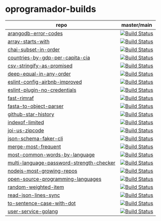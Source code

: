 # oprogramador-builds

| repo | master/main |
|-|-|
| [arangodb-error-codes](https://github.com/oprogramador/arangodb-error-codes) | [![Build Status](https://travis-ci.com/oprogramador/arangodb-error-codes.svg?branch=master)](https://travis-ci.com/oprogramador/arangodb-error-codes/branches) |
| [array-starts-with](https://github.com/oprogramador/array-starts-with) | [![Build Status](https://travis-ci.com/oprogramador/array-starts-with.svg?branch=master)](https://travis-ci.com/oprogramador/array-starts-with/branches) |
| [chai-subset-in-order](https://github.com/oprogramador/chai-subset-in-order) | [![Build Status](https://travis-ci.com/oprogramador/chai-subset-in-order.svg?branch=master)](https://travis-ci.com/oprogramador/chai-subset-in-order/branches) |
| [countries-by-gdp-per-capita-cia](https://github.com/oprogramador/countries-by-gdp-per-capita-cia) | [![Build Status](https://travis-ci.com/oprogramador/countries-by-gdp-per-capita-cia.svg?branch=master)](https://travis-ci.com/oprogramador/countries-by-gdp-per-capita-cia/branches) |
| [csv-stringify-as-promised](https://github.com/oprogramador/csv-stringify-as-promised) | [![Build Status](https://travis-ci.com/oprogramador/csv-stringify-as-promised.svg?branch=master)](https://travis-ci.com/oprogramador/csv-stringify-as-promised/branches) |
| [deep-equal-in-any-order](https://github.com/oprogramador/deep-equal-in-any-order) | [![Build Status](https://travis-ci.com/oprogramador/deep-equal-in-any-order.svg?branch=master)](https://travis-ci.com/oprogramador/deep-equal-in-any-order/branches) |
| [eslint-config-airbnb-improved](https://github.com/oprogramador/eslint-config-airbnb-improved) | [![Build Status](https://travis-ci.com/oprogramador/eslint-config-airbnb-improved.svg?branch=master)](https://travis-ci.com/oprogramador/eslint-config-airbnb-improved/branches) |
| [eslint-plugin-no-credentials](https://github.com/oprogramador/eslint-plugin-no-credentials) | [![Build Status](https://travis-ci.com/oprogramador/eslint-plugin-no-credentials.svg?branch=master)](https://travis-ci.com/oprogramador/eslint-plugin-no-credentials/branches) |
| [fast-rimraf](https://github.com/oprogramador/fast-rimraf) | [![Build Status](https://travis-ci.com/oprogramador/fast-rimraf.svg?branch=master)](https://travis-ci.com/oprogramador/fast-rimraf/branches) |
| [fasta-to-object-parser](https://github.com/oprogramador/fasta-to-object-parser) | [![Build Status](https://travis-ci.com/oprogramador/fasta-to-object-parser.svg?branch=master)](https://travis-ci.com/oprogramador/fasta-to-object-parser/branches) |
| [github-star-history](https://github.com/oprogramador/github-star-history) | [![Build Status](https://travis-ci.com/oprogramador/github-star-history.svg?branch=master)](https://travis-ci.com/oprogramador/github-star-history/branches) |
| [indexof-limited](https://github.com/oprogramador/indexof-limited) | [![Build Status](https://travis-ci.com/oprogramador/indexof-limited.svg?branch=master)](https://travis-ci.com/oprogramador/indexof-limited/branches) |
| [joi-us-zipcode](https://github.com/oprogramador/joi-us-zipcode) | [![Build Status](https://travis-ci.com/oprogramador/joi-us-zipcode.svg?branch=master)](https://travis-ci.com/oprogramador/joi-us-zipcode/branches) |
| [json-schema-faker-cli](https://github.com/oprogramador/json-schema-faker-cli) | [![Build Status](https://travis-ci.com/oprogramador/json-schema-faker-cli.svg?branch=master)](https://travis-ci.com/oprogramador/json-schema-faker-cli/branches) |
| [merge-most-frequent](https://github.com/oprogramador/merge-most-frequent) | [![Build Status](https://travis-ci.com/oprogramador/merge-most-frequent.svg?branch=master)](https://travis-ci.com/oprogramador/merge-most-frequent/branches) |
| [most-common-words-by-language](https://github.com/oprogramador/most-common-words-by-language) | [![Build Status](https://travis-ci.com/oprogramador/most-common-words-by-language.svg?branch=master)](https://travis-ci.com/oprogramador/most-common-words-by-language/branches) |
| [multi-language-password-strength-checker](https://github.com/oprogramador/multi-language-password-strength-checker) | [![Build Status](https://travis-ci.com/oprogramador/multi-language-password-strength-checker.svg?branch=master)](https://travis-ci.com/oprogramador/multi-language-password-strength-checker/branches) |
| [nodejs-most-growing-repos](https://github.com/oprogramador/nodejs-most-growing-repos) | [![Build Status](https://travis-ci.com/oprogramador/nodejs-most-growing-repos.svg?branch=master)](https://travis-ci.com/oprogramador/nodejs-most-growing-repos/branches) |
| [open-source-programming-languages](https://github.com/oprogramador/open-source-programming-languages) | [![Build Status](https://travis-ci.com/oprogramador/open-source-programming-languages.svg?branch=master)](https://travis-ci.com/oprogramador/open-source-programming-languages/branches) |
| [random-weighted-item](https://github.com/oprogramador/random-weighted-item) | [![Build Status](https://travis-ci.com/oprogramador/random-weighted-item.svg?branch=master)](https://travis-ci.com/oprogramador/random-weighted-item/branches) |
| [read-json-lines-sync](https://github.com/oprogramador/read-json-lines-sync) | [![Build Status](https://travis-ci.com/oprogramador/read-json-lines-sync.svg?branch=master)](https://travis-ci.com/oprogramador/read-json-lines-sync/branches) |
| [to-sentence-case-with-dot](https://github.com/oprogramador/to-sentence-case-with-dot) | [![Build Status](https://travis-ci.com/oprogramador/to-sentence-case-with-dot.svg?branch=master)](https://travis-ci.com/oprogramador/to-sentence-case-with-dot/branches) |
| [user-service-golang](https://github.com/oprogramador/user-service-golang) | [![Build Status](https://travis-ci.com/oprogramador/user-service-golang.svg?branch=master)](https://travis-ci.com/oprogramador/user-service-golang/branches) |
